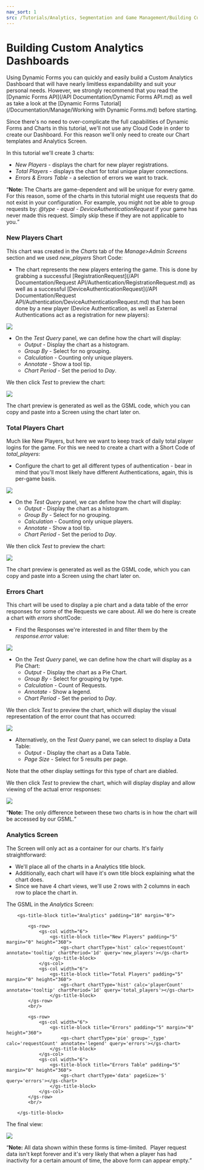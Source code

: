 ```yaml
---
nav_sort: 1
src: /Tutorials/Analytics, Segmentation and Game Management/Building Custom Analytics Dashboards.md
---
```


# Building Custom Analytics Dashboards

Using Dynamic Forms you can quickly and easily build a Custom Analytics Dashboard that will have nearly limitless expandability and suit your personal needs. However, we strongly recommend that you read the [Dynamic Forms API](/API Documentation/Dynamic Forms API.md) as well as take a look at the [Dynamic Forms Tutorial](/Documentation/Manage/Working with Dynamic Forms.md) before starting.  

 Since there's no need to over-complicate the full capabilities of Dynamic Forms and Charts in this tutorial, we'll not use any Cloud Code in order to create our Dashboard. For this reason we'll only need to create our Chart templates and Analytics Screen.

 In this tutorial we'll create 3 charts:  

* *New Players* \- displays the chart for new player registrations.  
* *Total Players* \- displays the chart for total unique player connections.  
* *Errors & Errors Table* \- a selection of errors we want to track.  

<q>**Note:** The Charts are game-dependent and will be unique for every game. For this reason, some of the charts in this tutorial might use requests that do not exist in your configuration. For example, you might not be able to group requests by: *@type - equal - DeviceAuthenticationRequest* if your game has never made this request. Simply skip these if they are not applicable to you.</q>

### New Players Chart

This chart was created in the *Charts* tab of the *Manage>Admin Screens* section and we used *new_players* Short Code:
* The chart represents the new players entering the game. This is done by grabbing a successful [RegistrationRequest](/API Documentation/Request API/Authentication/RegistrationRequest.md) as well as a successful [DeviceAuthenticationRequest](/API Documentation/Request API/Authentication/DeviceAuthenticationRequest.md) that has been done by a new player (Device Authentication, as well as External Authentications act as a registration for new players):

![](img/CustomAnalyticsDashboards/6.png)

* On the *Test Query* panel, we can define how the chart will display:
  * *Output* - Display the chart as a histogram.
  * *Group By* - Select for no grouping.
  * *Calculation* - Counting only unique players.
  * *Annotate* - Show a tool tip.
  * *Chart Period* - Set the period to *Day*.

We then click *Test* to preview the chart:

![](img/CustomAnalyticsDashboards/7.png)

The chart preview is generated as well as the GSML code, which you can copy and paste into a Screen using the chart later on.

### Total Players Chart

Much like New Players, but here we want to keep track of daily total player logins for the game. For this we need to create a chart with a Short Code of *total_players*:
* Configure the chart to get all different types of authentication - bear in mind that you'll most likely have different Authentications, again, this is per-game basis.

![](img/CustomAnalyticsDashboards/8.png)

* On the *Test Query* panel, we can define how the chart will display:
  * *Output* - Display the chart as a histogram.
  * *Group By* - Select for no grouping.
  * *Calculation* - Counting only unique players.
  * *Annotate* - Show a tool tip.
  * *Chart Period* - Set the period to *Day*.

We then click *Test* to preview the chart:

![](img/CustomAnalyticsDashboards/9.png)

The chart preview is generated as well as the GSML code, which you can copy and paste into a Screen using the chart later on.

### Errors Chart

This chart will be used to display a pie chart and a data table of the error responses for some of the Requests we care about. All we do here is create a chart with *errors* shortCode:
* Find the Responses we're interested in and filter them by the *response.error* value:

![](img/CustomAnalyticsDashboards/10.png)

* On the *Test Query* panel, we can define how the chart will display as a Pie Chart:
  * *Output* - Display the chart as a Pie Chart.
  * *Group By* - Select for grouping by type.
  * *Calculation* - Count of Requests.
  * *Annotate* - Show a legend.
  * *Chart Period* - Set the period to *Day*.

We then click *Test* to preview the chart, which will display the visual representation of the error count that has occurred:

![](img/CustomAnalyticsDashboards/11.png)

* Alternatively, on the *Test Query* panel, we can select to display a Data Table:
  * *Output* - Display the chart as a Data Table.
  * *Page Size* - Select for 5 results per page.

Note that the other display settings for this type of chart are diabled.

We then click *Test* to preview the chart, which will display display and allow viewing of the actual error responses:

![](img/CustomAnalyticsDashboards/12.png)

<q>**Note:** The only difference between these two charts is in how the chart will be accessed by our GSML.</q>

### Analytics Screen

The Screen will only act as a container for our charts. It's fairly straightforward:
* We'll place all of the charts in a Analytics title block.
* Additionally, each chart will have it's own title block explaining what the chart does.
* Since we have 4 chart views, we'll use 2 rows with 2 columns in each row to place the chart in.  

The GSML in the *Analytics* Screen:

```
    <gs-title-block title="Analytics" padding="10" margin="0">

        <gs-row>
            <gs-col width="6">
                <gs-title-block title="New Players" padding="5" margin="0" height="360">
                    <gs-chart chartType='hist' calc='requestCount' annotate='tooltip' chartPeriod='1d' query='new_players'></gs-chart>
                </gs-title-block>
            </gs-col>
            <gs-col width="6">
                <gs-title-block title="Total Players" padding="5" margin="0" height="360">
                    <gs-chart chartType='hist' calc='playerCount' annotate='tooltip' chartPeriod='1d' query='total_players'></gs-chart>
                </gs-title-block>
        </gs-row>
        <br/>

        <gs-row>
            <gs-col width="6">
                <gs-title-block title="Errors" padding="5" margin="0" height="360">
                    <gs-chart chartType='pie' group='_type' calc='requestCount' annotate='legend' query='errors'></gs-chart>
                </gs-title-block>
            </gs-col>
            <gs-col width="6">
                <gs-title-block title="Errors Table" padding="5" margin="0" height="360">
                    <gs-chart chartType='data' pageSize='5' query='errors'></gs-chart>
                </gs-title-block>
            </gs-col>
        </gs-row>
        <br/>

    </gs-title-block>
```

The final view:

![](img/CustomAnalyticsDashboards/5.jpg)

<q>**Note:** All data shown within these forms is time-limited.  Player request data isn't kept forever and it's very likely that when a player has had inactivity for a certain amount of time, the above form can appear empty.</q>
